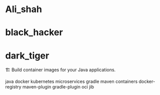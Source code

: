 # Ali_shah
# black_hacker 
# dark_tiger

🏗 Build container images for your Java applications.

java
docker
kubernetes
microservices
gradle
maven
containers
docker-registry
maven-plugin
gradle-plugin
oci
jib
